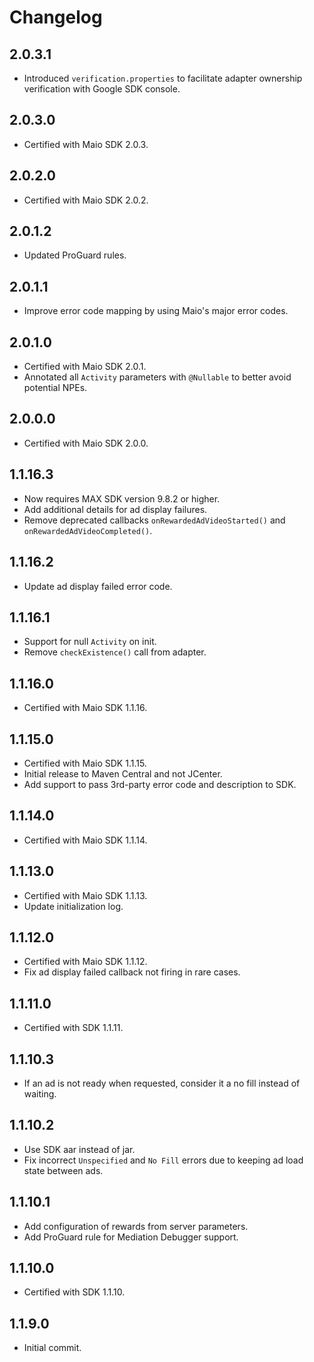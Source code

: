 # Changelog

## 2.0.3.1
* Introduced `verification.properties` to facilitate adapter ownership verification with Google SDK console.

## 2.0.3.0
* Certified with Maio SDK 2.0.3.

## 2.0.2.0
* Certified with Maio SDK 2.0.2.

## 2.0.1.2
* Updated ProGuard rules.

## 2.0.1.1
* Improve error code mapping by using Maio's major error codes.

## 2.0.1.0
* Certified with Maio SDK 2.0.1.
* Annotated all `Activity` parameters with `@Nullable` to better avoid potential NPEs.

## 2.0.0.0
* Certified with Maio SDK 2.0.0.
 
## 1.1.16.3
* Now requires MAX SDK version 9.8.2 or higher.
* Add additional details for ad display failures.
* Remove deprecated callbacks `onRewardedAdVideoStarted()` and `onRewardedAdVideoCompleted()`.

## 1.1.16.2
* Update ad display failed error code.

## 1.1.16.1
* Support for null `Activity` on init.
* Remove `checkExistence()` call from adapter.

## 1.1.16.0
* Certified with Maio SDK 1.1.16.

## 1.1.15.0
* Certified with Maio SDK 1.1.15.
* Initial release to Maven Central and not JCenter.
* Add support to pass 3rd-party error code and description to SDK.

## 1.1.14.0
* Certified with Maio SDK 1.1.14.

## 1.1.13.0
* Certified with Maio SDK 1.1.13.
* Update initialization log.

## 1.1.12.0
* Certified with Maio SDK 1.1.12.
* Fix ad display failed callback not firing in rare cases.

## 1.1.11.0
* Certified with SDK 1.1.11.

## 1.1.10.3
* If an ad is not ready when requested, consider it a no fill instead of waiting.

## 1.1.10.2
* Use SDK aar instead of jar.
* Fix incorrect `Unspecified` and `No Fill` errors due to keeping ad load state between ads.

## 1.1.10.1
* Add configuration of rewards from server parameters.
* Add ProGuard rule for Mediation Debugger support.

## 1.1.10.0
* Certified with SDK 1.1.10.

## 1.1.9.0
* Initial commit.
